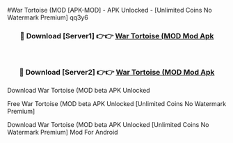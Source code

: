 #War Tortoise (MOD [APK-MOD] - APK Unlocked - [Unlimited Coins No Watermark Premium] qq3y6



<div align="center">

<h3>🔴 Download [Server1] 👉👉 <a href="https://momento.my/?title=War_Tortoise_(MOD">War Tortoise (MOD Mod Apk</a></h3><br>

<h3>🔴 Download [Server2] 👉👉 <a href="https://momento.my/?title=War_Tortoise_(MOD">War Tortoise (MOD Mod Apk</a></h3>
</div>



Download War Tortoise (MOD beta APK Unlocked

Free War Tortoise (MOD beta APK Unlocked [Unlimited Coins No Watermark Premium]

Download War Tortoise (MOD beta APK Unlocked [Unlimited Coins No Watermark Premium] Mod For Android
